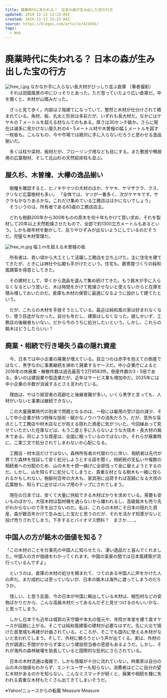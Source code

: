 ```yaml
---
title: 廃業時代に失われる？　日本の森が生み出した宝の行方
updated: 2019-12-13 13:23:04Z
created: 2019-12-13 13:23:04Z
source: https://blogos.com/article/423491/
tags:
  - Web
---
```


# 廃業時代に失われる？ 日本の森が生み出した宝の行方

![free_l.jpg](../_resources/free_l-20.jpg)
なかなか手に入らない長大材がびっしり並ぶ倉庫 （筆者撮影）
　それは田園風景の中にひっそりとあった。ただ思っていたより広い倉庫だ。中を覗くと、木材が山積みだった。

　ざっと見て歩く。内部は２階建てになっていて、整然と木材が仕分けされて積まれている。角材、板、丸太と形状は多彩だが、いずれも長大材だ。なかにはケヤキの７メートルを超える材なんてのもある。厚さは30センチ級か。さらに現在は滅多に見かけない屋久杉の4・5メートル材や木曽檜の幅１メートルを超す一枚板も。こんなもの、今や市場では絶対に手に入らないだろうと思わせる逸品揃いだ。

　多くは柱や梁材、板材だが、フローリング用なども目にする。また敷居や鴨居用の広葉樹材、そして北山杉の天然絞床柱も並ぶ。

## 屋久杉、木曽檜、大欅の逸品揃い

　樹種を確認すると、ヒノキやマツの大材のほか、ケヤキ、ヤマザクラ、クス、クリなど広葉樹材も多い。
「全体では、マツが一番多く、次がケヤキです。サクラもかなりあるかな。これだけ集めている工務店はほかにないでしょう」
　そういうのは、所有者である83歳の工務店店主。

　どれも樹齢200年から300年ものの原木を何十年もかけて買い求め、それを製材して20年以上天然乾燥させたもので、全部で約1300立方メートルもあるという。しかも毎年材を動かして、反りやひずみが出ないようにしているのだそうだ。完璧な木材管理だ。

![free_m.jpg](../_resources/free_m-2.jpg)
幅１ｍを超える木曽檜の板

　所有者は、若い頃から大工として活躍し工務店を立ち上げた。主に住宅を建ててきたが、ときには神社や仏閣も手がけたという。住宅も、数寄屋づくりの純和風建築を得意としてきた。

　その建材として、早くから逸品を選んで集め続けてきた。もう銘木が手に入らなくなるという思いと、木は時間をかけて乾燥させないと使えないからと在庫を積み増しておいたのだ。倉庫も木材の保管に最適になるように設計して建てたという。

　だが、これらの木材を手放そうとしている。最近は純和風の家は好まれなくなり、使う目途がなかった。自分も年だし、建築はしなくなった。娘しかいず、工務店の後継者もいない。だから今のうちに処分したいという。しかし、これらの銘木はどうしたらいい？

## 廃業・相続で行き場失う森の隠れ資産

　今、日本では中小企業の廃業が増えている。目立つのは赤字を抱えての倒産ではなく、黒字なのに事業継続を諦めて廃業するケースだ。中小企業庁によると2016年の休廃業・解散件数は過去最高で2万9583件。倒産件数の3・5倍である。多いのは建設業や製造業だが、近年はサービス業も増加中だ。2025年には中小企業の半数が消滅するとさえ言われている。

　理由は、やはり経営者の高齢化と後継者難が多い。いくら黒字と言っても、人材がいないと事業は継続できない。

　この大量廃業時代の到来で問題となるのは、一般には雇用の受け皿の減少、そして中小企業が持つ特殊な技術・細かなノウハウの消失だろう。だが、意外な盲点として工務店や材木店などが抱える隠れた資産に気がついた。今回縁あって見せていただいた在庫などは、もう二度と手に入らないような大径木・長大材の銘木である。同じような資産は、全国に眠っているのではないか。それらが廃業時に、二束三文で処分されてしまわないか心配になる。

　工務店・材木店だけではない。森林所有者の代替わりに伴い、相続者は先代が育てた森林を伐採して安く処分しようとする話を聞く。相続税の支払いや複数の相続者への分配のため、山の木を十把一絡げに全部伐って金に替えようとするのだ。しかし、山を知らずに処分してしまうと、貴重な材となる樹木も一緒に伐られるかもしれない。樹齢何百年の大木も、家具用に出荷すれば高額になる大径の広葉樹も、知らずに出せばパルプ用のチップにされてしまう。

　現在の日本では、安くて大量に供給できる木材ばかりを求めている。需要も安いものばかり。大径木材は製材機を通らないから嫌われるし、高級銘木も売り先がわからないので手を出さないのだ。私は、これらの木材こそ日本の隠れた資産、森が数百年かけて生み出した宝だと思うのだが、それを活かす知恵がないと投げ売りされてしまう。下手するとバイオマス燃料？　まさか……。

## 中国人の方が銘木の価値を知る？

「この木材のことを仕事先の中国人に知らせたら、凄い逸品だと喜んでくれました。中国人の方が価値をわかってくれます。中国の富豪の間では日本風建築が流行っているんですよ」

　というのは、倉庫の木材の処分を頼まれて、つてのある中国人に声をかけた人の声だ。まだ成約には至っていないが、日本の銘木は海外に渡ってしまうのだろうか。

　惜しい、と思う反面、今の日本が中国に輸出している木材は、梱包材などの安物ばかりだから、こんな高級木材だってあるんだぞと見せつけるのもいいかな、と思ってしまう。

　しかし日本でも近年は城郭の天守閣や本丸の復元や、寺院が本堂を建て直すケースが話題に上がる。そこでは純和風建築の建材が必要なはずだ。先に火災で焼けた首里城も再建が計画されている。ところが、そこでも国内に使える木材がないと言われてしまう。そして、外材に頼ろうという声が出てくる。実は、外材の方が調達に手間がかからず楽という建設担当者の思惑もあるようだ。しかし、それが海外の森林破壊を助長していると国際的な批判にさらされている。

　日本の木材流通は複雑で、しかも情報が十分に流れていない。林業家は自分の山の木の価値もわからず、エンドユーザーも知らない。消費者はどこに自分の望む木材があるのかを知らない。こんなミスマッチが続くと、廃業や相続を機に失われる貴重な木材もたくさん出てきてしまいそうだ。

※Yahoo!ニュースからの転載
Measure
Measure